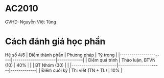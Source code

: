 # AC2010
GVHD: Nguyễn Việt Tùng

# Cách đánh giá học phần
Hệ số 4/6
| Điểm thành phần       | Phương pháp          | Tỷ trọng    |
|-----------------------|----------------------|-------------|
| Điểm quá trình        | Thảo luận, BTVN (10) | 40%         |
|                       | BT Nhóm (30)         |             |
|-----------------------|----------------------|-------------|
| Điểm cuối kỳ          | Thi viết (TN + TL)   | 10%         |
